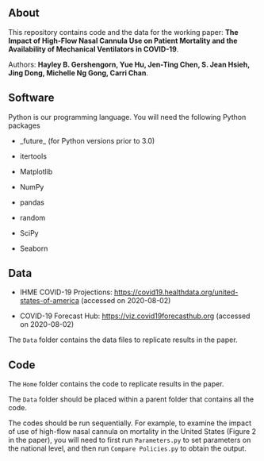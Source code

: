 ## About
This repository contains code and the data for the working paper: **The Impact of High-Flow Nasal Cannula Use on Patient Mortality and the Availability of Mechanical Ventilators in COVID-19**. 

Authors: **Hayley B. Gershengorn, Yue Hu, Jen-Ting Chen, S. Jean Hsieh, Jing Dong, Michelle Ng Gong, Carri Chan**. 

## Software
Python is our programming language. You will need the following Python packages

- \_future\_ (for Python versions prior to 3.0)

- itertools

- Matplotlib

- NumPy

- pandas

- random

- SciPy

- Seaborn

## Data

- IHME COVID-19 Projections: https://covid19.healthdata.org/united-states-of-america (accessed on 2020-08-02)

- COVID-19 Forecast Hub: https://viz.covid19forecasthub.org (accessed on 2020-08-02)

The `Data` folder contains the data files to replicate results in the paper. 

## Code

The `Home` folder contains the code to replicate results in the paper. 

The `Data` folder should be placed within a parent folder that contains all the code. 

The codes should be run sequentially. For example, to examine the impact of use of high-flow nasal cannula on mortality in the United States (Figure 2 in the paper), you will need to first run `Parameters.py` to set parameters on the national level, and then run `Compare Policies.py` to obtain the output. 
